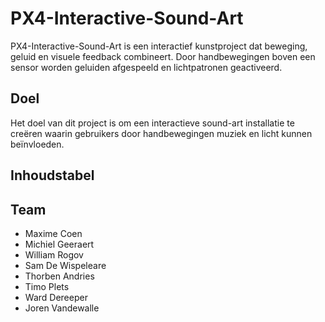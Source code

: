 # PX4-Interactive-Sound-Art

PX4-Interactive-Sound-Art is een interactief kunstproject dat beweging, geluid en visuele feedback combineert. Door handbewegingen boven een sensor worden geluiden afgespeeld en lichtpatronen geactiveerd.

## Doel

Het doel van dit project is om een interactieve sound-art installatie te creëren waarin gebruikers door handbewegingen muziek en licht kunnen beïnvloeden.

## Inhoudstabel



## Team

- Maxime Coen
- Michiel Geeraert
- William Rogov
- Sam De Wispeleare
- Thorben Andries
- Timo Plets
- Ward Dereeper
- Joren Vandewalle



